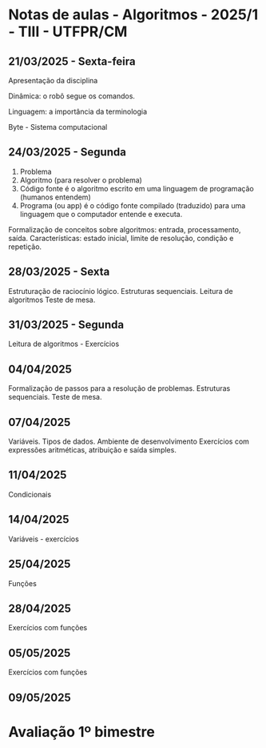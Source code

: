 # Notas de aulas - Algoritmos - 2025/1 - TIII - UTFPR/CM

## 21/03/2025 - Sexta-feira
Apresentação da disciplina

Dinâmica: o robô segue os comandos.

Linguagem: a importância da terminologia 

Byte - Sistema computacional

## 24/03/2025 - Segunda

1. Problema
2. Algoritmo (para resolver o problema)
3. Código fonte é o algoritmo escrito em uma linguagem de programação (humanos entendem)
4. Programa (ou app) é o código fonte compilado (traduzido) para uma linguagem que o computador entende e executa.

Formalização de conceitos sobre algoritmos: entrada, processamento, saída. Características: estado inicial, limite de resolução, condição e repetição.

## 28/03/2025 - Sexta
Estruturação de raciocínio lógico.
Estruturas sequenciais. 
Leitura de algoritmos
Teste de mesa.

## 31/03/2025 - Segunda
Leitura de algoritmos - Exercícios

## 04/04/2025
Formalização de passos para a resolução de problemas. Estruturas sequenciais. 
Teste de mesa.

## 07/04/2025
Variáveis. Tipos de dados. Ambiente de desenvolvimento
Exercícios com expressões aritméticas, atribuição e saída simples.

## 11/04/2025
Condicionais

## 14/04/2025
Variáveis - exercícios

## 25/04/2025
Funções

## 28/04/2025
Exercícios com funções

## 05/05/2025
Exercícios com funções

## 09/05/2025
# Avaliação 1º bimestre



